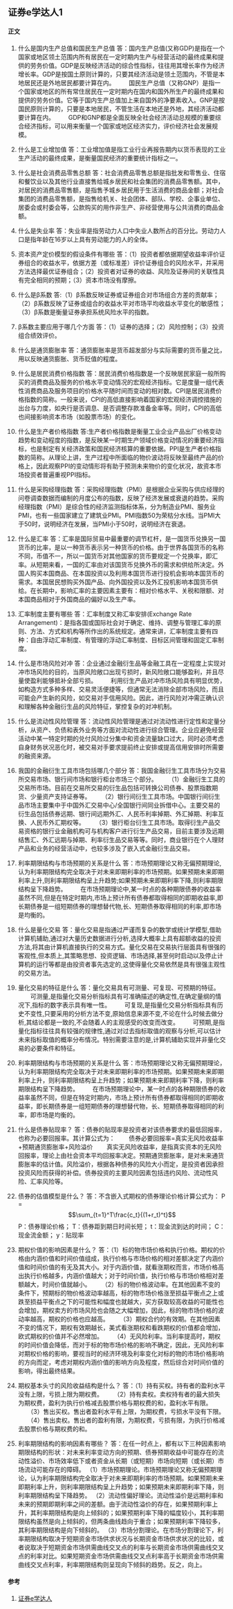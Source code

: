 ## 证券e学达人1

#### 正文
1. 什么是国内生产总值和国民生产总值
    答：国内生产总值(又称GDP)是指在一个国家或地区领土范围内所有居民在一定时期内生产与经营活动的最终成果和提供的劳务价值。GDP是反映经济活动的综合性指标，往往用其增长率作为经济增长率。GDP是按国土原则计算的，只要其经济活动是领土范围内，不管是本地居民还是外地居民都要计算在内。
　　国民生产总值（又称GNP）是指一个国家或地区的所有常住居民在一定时期内在国内和国外所生产的最终成果和提供的劳务价值。它等于国内生产总值加上来自国外的净要素收入。GNP是按国民原则计算的，只要是本地居民，不管生活在本地还是外地，其经济活动都要计算在内。
　　GDP和GNP都是全面反映全社会经济活动总规模的重要综合经济指标，可以用来衡量一个国家或地区经济实力，评价经济社会发展规模。

1. 什么是工业增加值
    答：工业增加值是指工业行业再报告期内以货币表现的工业生产活动的最终成果，是衡量国民经济的重要统计指标之一。

1. 什么是社会消费品零售总额
    答：社会消费品零售总额是指批发和零售业、住宿和餐饮业以及其他行业直接售给城乡居民和社会集团的消费品零售额。其中，对居民的消费品零售额，是指售予城乡居民用于生活消费的商品金额；对社会集团的消费品零售额，是指售给机关、社会团体、部队、学校、企事业单位、居委会或村委会等，公款购买的用作非生产、非经营使用与公共消费的商品金额。

1. 什么是失业率
    答：失业率是指劳动力人口中失业人数所占的百分比。劳动力人口是指年龄在16岁以上具有劳动能力的人的全体。

1. 资本资产定价模型的假设条件有哪些
    答：（1）投资者都依据期望收益率评价证券组合的收益水平，依据方差（或标准差）评价证券组合的风险水平，并采用方法选择最优证券组合；（2）投资者对证券的收益、风险及证券间的关联性具有完全相同的预期；（3）资本市场没有摩擦。

1. 什么是β系数
    答:（1）β系数反映证券或证券组合对市场组合方差的贡献率；（2）β系数反映了证券或组合的收益水平对市场平均收益水平变化的敏感性；（3）β系数是衡量证券承担系统风险水平的指数。

1. β系数主要应用于哪几个方面
    答：（1）证券的选择；（2）风险控制；（3）投资组合绩效评价。

1. 什么是通货膨胀率
    答：通货膨胀率是货币超发部分与实际需要的货币量之比，用以反映通货膨胀、货币贬值的程度。

1. 什么是居民消费价格指数
    答：居民消费价格指数是一个反映居民家庭一般所购买的消费商品及服务的价格水平变动情况的宏观经济指标。它是度量一组代表性消费商品及服务项目的价格水平随时间而变动的相对数。CPI是居民消费价格指数的简称。一般来说，CPI的高低直接影响着国家的宏观经济调控措施的出台与力度，如央行是否调息、是否调整存款准备金率等。同时，CPI的高低也间接影响资本市场（如股票市场）的变化。

1. 什么是生产者价格指数
    答:生产者价格指数是衡量工业企业产品出厂价格变动趋势和变动程度的指数，是反映某一时期生产领域价格变动情况的重要经济指标，也是制定有关经济政策和国民经济核算的重要依据。PPI是生产者价格指数的简称。从理论上讲，生产过程中所面临的物价波动将反映至最终产品的价格上，因此观察PPI的变动情形将有助于预测未来物价的变化状况，故资本市场投资者普遍重视PPI指标。

1. 什么是采购经理指数
    答：采购经理指数（PMI）是根据企业采购与供应经理的问卷调查数据而编制的月度公布的指数，反映了经济发展或衰退的趋势。采购经理指数（PMI）是综合性的经济监测指标体系，分为制造业PMI、服务业PMI，也有一些国家建立了建筑业PMI。PMI指数50为荣枯分水线。当PMI大于50时，说明经济在发展，当PMI小于50时，说明经济在衰退。

1. 什么是汇率
    答：汇率是国际贸易中最重要的调节杠杆，是一国货币兑换另一国货币的比率，是以一种货币表示另一种货币的价格。由于世界各国货币的名称不同，币值不一，所以一国货币对其他国家的货币要规定一个兑换率，即汇率。从短期来看，一国的汇率由对该国货币兑换外币的需求和供给所决定。外国人购买本国商品、在本国投资以及利用本国货币进行投机会影响本国货币的需求。本国居民想购买外国产品、向外国投资以及外汇投机影响本国货币供给。在长期中，影响汇率的主要因素主要有：相对价格水平、关税和限额、对本国商品相对于外国商品的偏好以及生产率。

1. 汇率制度主要有哪些
    答：汇率制度又称汇率安排(Exchange Rate Arrangement)：是指各国或国际社会对于确定、维持、调整与管理汇率的原则、方法、方式和机构等所作出的系统规定。通常来讲，汇率制度主要有四种：自由浮动汇率制度、有管理的浮动汇率制度、目标区间管理和固定汇率制度。

1. 什么是市场风险对冲
    答：企业通过金融衍生品等金融工具在一定程度上实现对冲市场风险的目的，当原风险敞口出现亏损时，新风险敞口能够盈利，并且尽量使盈利能够抵补全部亏损。
　　利用衍生产品对冲市场风险具有明显优势，如构造方式多种多样、交易灵活便捷等，但通常无法消除全部市场风险，而且可能会产生新的风险，如交易对手信用风险。因此，进行风险对冲需正确认识和理解各种金融衍生品的风险特征，掌控复杂的对冲机制。

1. 什么是流动性风险管理
    答：流动性风险管理是通过对流动性进行定性和定量分析，从资产、负债和表外业务等方面对流动性进行综合管理。企业应避免经营活动中某一特定时期的兑付风险过分集中和资金流量缺口过大，同时必须考虑自身财务状况恶化时，被交易对手要求提前终止安排或提高信用安排时所需要的融资来源。

1. 我国的金融衍生工具市场包括哪几个部分
    答：我国金融衍生工具市场分为交易所交易市场、银行间市场和银行柜台市场三个部分。
　　（1）金融衍生工具的交易所市场。目前在交易所交易的衍生品包括可转换公司债券、股票指数期货、少量资产支持证券等。
　　（2）银行间衍生工具市场。中国银行间衍生品市场主要集中于中国外汇交易中心/全国银行间同业拆借中心。主要交易的衍生品包括债券远期、银行间远期外汇、人民币利率掉期、外汇掉期、利率互换、人民币外汇期权等。
　　（3）银行柜台衍生工具市场。取得衍生产品交易资格的银行业金融机构可与机构客户进行衍生产品交易，目前主要涉及远期结售汇、外汇远期与掉期、利率衍生品交易等等。同时，商业银行在个人理财产品和业务的经营活动中，也较多涉及了嵌入式金融衍生品交易。

1. 利率期限结构与市场预期的关系是什么
    答：市场预期理论又称无偏预期理论,认为利率期限结构完全取决于对未来即期利率的市场预期。如果预期未来即期利率上升,则利率期限结构呈上升趋势;如果预期未来即期利率下降,则利率期限结构呈下降趋势。
　　在市场预期理论中,某一时点的各种期限债券的收益率虽然不同,但是在特定时期内,市场上预计所有债券都取得相同的即期收益率,即长期债券是一组短期债券的理想替代物,长、短期债券取得相同的利率,即市场是均衡的。

1. 什么是量化交易
    答：量化交易是指通过严谨而复杂的数学或统计学模型,借助计算机辅助,通过对大量历史数据进行分析,选择大概率上具有超额收益的投资方法,将其由计算机直接执行的交易方式。量化交易在交易执行层面具有很强的客观性,但本质上,其策略思想、投资逻辑、市场选择,甚至何时启动以及停止计算机的运行等都是由投资者事先选定的,这使得量化交易依然是具有很强主观性的交易方法。

1. 量化交易的特征是什么
    答：量化交易具有可测量、可复现、可预期的特征。
　　可测量,是指量化交易分析指标具有可准确描述的确定性,在确定量纲的情况下,指标的数字表示具有唯一性。
　　可复现,是指量化交易分析指标具有历史不变性,只要采用的分析方法不变,原始信息来源不变,不论在什么时候去做分析,其结论都是一致的,不会随着人的主观感受的改变而改变。
　　可预期,是指量化指标往往具有较强的规律性,通过对过去指标取值的观察与分析,可以估计未来指标取值的概率分布情况。特别需要注意的是,计算机辅助实现并非量化交易的必要条件和特征。

1. 利率期限结构与市场预期的关系是什么
    答：市场预期理论又称无偏预期理论，认为利率期限结构完全取决于对未来即期利率的市场预期。如果预期未来即期利率上升，则利率期限结构呈上升趋势；如果预期未来即期利率下降，则利率期限结构呈下降趋势。 
　　在市场预期理论中，某一时点的各种期限债券的收益率虽然不同，但是在特定时期内，市场上预计所有债券都取得相同的即期收益率，即长期债券是一组短期债券的理想替代物，长、短期债券取得相同的利率，即市场是均衡的。 

1. 什么是债券贴现率？
    答：债券的贴现率是投资者对该债券要求的最低回报率，也称为必要回报率。其计算公式为：
　　债券必要回报率=真实无风险收益率+预期通货膨胀率+风险溢价 
　　真实无风险收益率，是指真实资本的无风险回报率，理论上由社会资本平均回报率决定。预期通货膨胀率，是对未来通货膨胀率的估计值。风险溢价，根据各种债券的风险大小而定，是投资者因承担投资风险而获得的补偿。债券投资的主要风险因素包括违约风险、流动性风险、汇率风险等。

1. 债券的估值模型是什么？
    答：不含嵌入式期权的债券理论价格计算公式为：
        P = $$\sum_{t=1}^T\frac{c_t}{(1+r_t)^t}$$
    P：债券理论价格；
    T：债券距到期日时间长短；
    t：现金流到达的时间；
    C：现金流金额；
    y：贴现率

1. 期权价值的影响因素是什么？
    答：（1）标的物市场价格和执行价格。期权的价格由内涵价值和时间价值组成，执行价格与市场价格的相对差额决定了内涵价值和时间价值的有无及其大小。对于内涵价值，就看涨期权而言，市场价格高出执行价格越多，内涵价值越大；对于时间价值，执行价格与市场价格相对差额越大，时间价值就越小。
　　（2）标的物价格波动率。在其他因素不变的条件下，预期标的物价格波动率越高，标的物市场价格涨至损益平衡点之上或跌至损益平衡点之下的可能性和幅度也就越大，买方获取较高收益的可能性也会增加，期权卖方的市场风险也会随之大幅增加，因此，标的物市场价格的波动率越高，期权的价格也应越高。
　　（3）期权合约的有效期。在其他因素不变的情况下，期权有效期越长，美式看涨期权和看跌期权的价值都会增加，欧式期权的价值并不必然增加。
　　（4）无风险利率。当利率提高时，期权的时间价值会降低，而对于标的物市场价格的影响不确定，因此，无风险利率对期权价格的影响，要视当时的经济环境及利率变化对标的物的市场价格影响的方向而定，考虑对期权内涵价值的影响方向及程度，然后综合对时间价值的影响，得出最终结果。 

1. 期权基本头寸的风险收益结构是什么？
    答：（1）持有买权。持有者的盈利水平没有上限，亏损上限为期权费。
　　（2）持有卖权。卖权持有者的最大损失为期权费，盈利为执行价格减去股票价格与期权费的和，盈利水平有限。
　　（3）售出买权。售出者盈利水平有上限，为期权费，亏损水平没有下限。
　　（4）售出卖权。售出者的盈利有限，为期权费，亏损有限，为执行价格减去股票价格与期权费的和。 

1. 利率期限结构的影响因素有哪些？
    答：在任一时点上，都有以下三种因素影响期限结构的形状：对未来利率变动方向的预期、债券预期收益中可能存在的流动性溢价、市场效率低下或者资金从长期（或短期）市场向短期（或长期）市场流动可能存在的障碍。
（1）市场预期理论。市场预期理论又称无偏预期理论，认为利率期限结构完全取决于对未来即期利率的市场预期。如果预期未来即期利率上升，则利率期限结构呈上升趋势；如果预期未来即期利率下降，则利率期限结构呈下降趋势。
（2）流动性偏好理论。流动性溢价是远期利率和未来的预期即期利率之间的差额。由于流动性溢价的存在，如果预期利率上升，其利率期限结构是向上倾斜的；如果预期利率下降的幅度较小，其利率期限结构虽然是向上倾斜的，但两条曲线趋向于重合；如果预期利率下降较多，其利率期限结构是向下倾斜的。
（3）市场分割理论。在市场分割理论下，利率期限结构取决于短期资金市场供求状况与长期资金市场供求状况的比较，或者说取决于短期资金市场供需曲线交叉点的利率与长期资金市场供需曲线交叉点的利率对比。如果短期资金市场供需曲线交叉点利率高于长期资金市场供需曲线交叉点利率，利率期限结构则呈现向下倾斜的趋势。反之，向上。


#### 参考
1. [证券e学达人](https://www.sac.net.cn/tzzyd/zqex/drp/1j/index_1.html ' 证券e学达人')